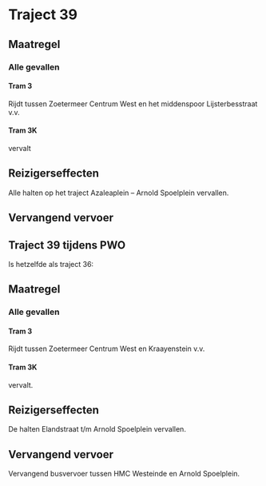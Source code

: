 # Traject 39
## Maatregel
### Alle gevallen

#### Tram 3
Rijdt tussen Zoetermeer Centrum West en het middenspoor Lijsterbesstraat v.v.

#### Tram 3K
vervalt

## Reizigerseffecten
Alle halten op het traject Azaleaplein – Arnold Spoelplein vervallen.

## Vervangend vervoer

## Traject 39 tijdens PWO
Is hetzelfde als traject 36:

## Maatregel
### Alle gevallen

#### Tram 3
Rijdt tussen Zoetermeer Centrum West en Kraayenstein v.v.

#### Tram 3K
vervalt.

## Reizigerseffecten
De halten Elandstraat t/m Arnold Spoelplein vervallen.

## Vervangend vervoer
Vervangend busvervoer tussen HMC Westeinde en Arnold Spoelplein.
